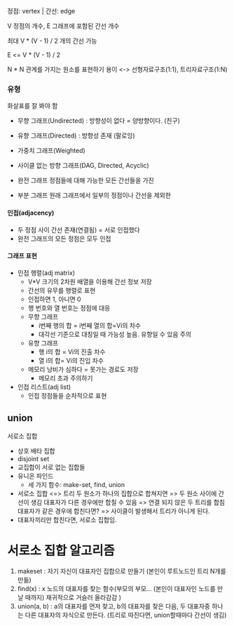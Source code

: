 정점: vertex
| 간선: edge

V 정점의 개수, E 그래프에 포함된 간선 개수

최대 V * (V - 1) / 2 개의 간선 가능

E <= V * (V - 1) / 2

N * N 관계를 가지는 원소를 표현하기 용이 <-> 선형자료구조(1:1), 트리자료구조(1:N)


### 유형
화살표를 잘 봐야 함
- 무향 그래프(Undirected) : 방향성이 없다 = 양방향이다. (친구) 
- 유향 그래프(Directed)  : 방향성 존재 (팔로잉)
- 가중치 그래프(Weighted)
- 사이클 없는 방향 그래프(DAG, Directed, Acyclic)


- 완전 그래프
    정점들에 대해 가능한 모든 간선들을 가진
- 부분 그래프
    원래 그래프에서 일부의 정점이나 간선을 제외한
  
#### 인접(adjacency)
- 두 정점 사이 간선 존재(연결됨) = 서로 인접했다
- 완전 그래프의 모든 정점은 모두 인접

#### 그래프 표현
- 인접 행렬(adj matrix)
    - V*V 크기의 2차원 배열을 이용해 간선 정보 저장
    - 간선의 유무를 행렬로 표현
    - 인접하면 1, 아니면 0
    - 행 번호와 열 번호는 정점에 대응
    - 무향 그래프
        - i번째 행의 합 = i번째 열의 합=Vi의 차수
        - 대각선 기준으로 대칭일 때 가능성 높음. 유향일 수 있음 주의
    - 유향 그래프
        - 행 i의 합 = Vi의 진출 차수
        - 열 i의 합=  Vi의 진입 차수
    - 메모리 낭비가 심하다 = 못가는 경로도 저장
        - 메모리 초과 주의하기
- 인접 리스트(adj list)
    - 인접 정점들을 순차적으로 표현
    


## union
서로소 집합
- 상호 배타 집합
- disjoint set
- 교집합이 서로 없는 집합들
- 유니온 파인드
     - 세 가지 함수: make-set, find, union
- 서로소 집합 <=> 트리
  두 원소가 하나의 집합으로 합쳐지면 => 두 원소 사이에 간선이 생김
  대표자가 다른 경우에만 합칠 수 있음 => 연결 되지 않은 두 트리를 합침
  대표자가 같은 경우에 합친다면? => 사이클이 발생해서 트리가 아니게 된다.
- 대표자끼리만 합친다면, 서로소 집합임.

# 서로소 집합 알고리즘
1. makeset : 자기 자신이 대표자인 집합으로 만들기 (본인이 루트노드인 트리 N개를 만듦)
2. find(x) : x 노드의 대표자를 찾는 함수(부모의 부모... (본인이 대표자인 노드를 만날 때까지) 재귀적으로 거슬러 올라감감 )
3. union(a, b) : a의 대표자를 먼저 찾고, b의 대표자를 찾은 다음, 두 대표자중 하나는 다른 대표자의 자식으로 만든다.
                 (트리로 따진다면, union할때마다 간선이 생김)

